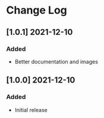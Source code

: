 # Change Log

## [1.0.1] 2021-12-10

### Added

* Better documentation and images

## [1.0.0] 2021-12-10

### Added

* Initial release
